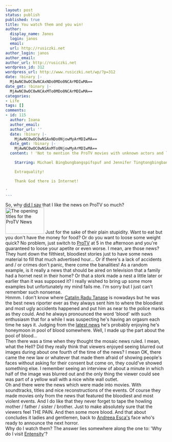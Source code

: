 ```yaml
---
layout: post
status: publish
published: true
title: You watch them and you win!
author:
  display_name: Janos
  login: janos
  email: 
  url: http://rusiczki.net
author_login: janos
author_email: 
author_url: http://rusiczki.net
wordpress_id: 312
wordpress_url: http://www.rusiczki.net/wp/?p=312
date: !binary |-
  MjAwNC0wOC0wNCAxNDo0MDo0NCArMDIwMA==
date_gmt: !binary |-
  MjAwNC0wOC0wNCAxMTo0MDo0NCArMDIwMA==
categories:
- Life
tags: []
comments:
- id: 115
  author: Ioana
  author_email: 
  author_url: ''
  date: !binary |-
    MjAwNC0wOC0wNSAxNDo0NjowMyArMDIwMA==
  date_gmt: !binary |-
    MjAwNC0wOC0wNSAxMTo0NjowMyArMDIwMA==
  content: ! 'Not to mention the ProTV movies with unknown actors and low budgets.

    Starring: Michael Bingbungbangspifspuf and Jennifer Tingtongbingbangtoing.

    Extraquality!

    Thank God there is Internet!

'
---
```

<p>So, why <a href="http://www.rusiczki.net/blog/archives/2004/08/04/morning_tv_session" title="Kitsched - Morning TV session">did I say</a> that I like the news on ProTV so much?<br />
<img src="http://www.rusiczki.net/blog/blogpics/stirile_protv.jpg" width="121" height="82" border="0" alt="The opening titles for the ProTV News" class="postimage" /> Just for the sake of their plain stupidity. Want to eat but you don't have the money for food? Or do you want to loose some weight quick? No problem, just switch to <a href="http://www.protv.ro">ProTV</a> at 5 in the afternoon and you're guaranteed to loose your apetite or even worse. I mean, are those news? They hunt down the filthiest, bloodiest stories just to have some news material to fill that much advertised hour... Or if there's a lack of accidents and / or crimes don't panic, there come the banalities! As a random example, is it really a news that should be aired on television that a family had a hornet nest in their home? Or that a stork made a nest a little later or earlier than it was supposed it? I really wished to bring up some more examples but unfortunately my mind fails me. I'm sorry but I just can't remember such nonsense.<br />
Hmmm. I don't know where <a href="http://www.libertatea.ro/img/photoarchive/4-5_oameni_21_4256.gif" title="Picture of Catalin Radu Tanase with his wife">Catalin Radu Tanase</a> is nowadays but he was the best news riporter ever as they always sent him to where the bloodiest and most ugly accidents happened and put him as near to the police marks as they could. And he always pronounced the word 'blood' with such enthusiasm that for a while I was suspecting he's having an orgasm each time he says it. Judging from the <a href="http://www.phg.ro/stire.php?id=3725" title="News about him getting married - in Romanian">latest news</a> he's probably enjoying he's honeymoon in pool of blood somewhere. Well, I made up the part about the pool of blood...<br />
Then there was a time when they thought the mosaic news ruled. I mean, what the Hell? Did they really think that viewers enjoyed seeing blurred out images during about one fourth of the time of the news? I mean OK, there came the new law or whatever that made them afraid of showing people's faces without asking for their consent but come on, they could've showed something else. I remember seeing an interview of about a minute in which half of the image was blurred out and the only thing the viewer could see was part of a yellow wall with a nice white wall outlet.<br />
Oh and there were the news which were made into movies. With soundtracks, titles and nice reconstructions of the events. Of course they made movies only from the news that featured the bloodiest and most violent events. And I do like that they never forget to tape the howling mother / father / sister / brother. Just to make absolutely sure that the viewers feel THE PAIN. And then some more blood. And that about concludes it ladies and gentlemen, back to <a href="http://e-gmp.netfirms.com/esca.html" title="A truely nice clip with Esca">Andreea Esca's</a> face who's ready to announce the next horror.<br />
Why do I watch them? The answer lies somewhere along the one to: 'Why do I visit <a href="http://www.entensity.net">Entensity</a>'?</p>
